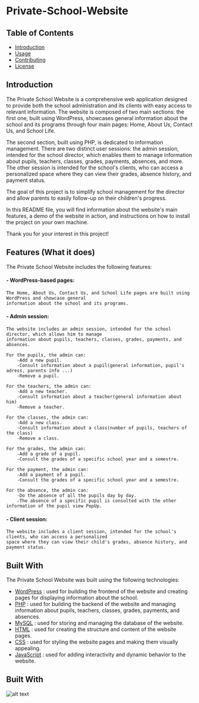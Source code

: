 <head>
  <link rel="stylesheet" href="https://cdnjs.cloudflare.com/ajax/libs/font-awesome/5.15.3/css/all.min.css" integrity="sha512-dScyF7Y+k0+yJUEjUP/GUGdIpZP7t0JzQh1V7K1Dv0/W0o4pQLhB4/HVQ2tXKz7m8nTXEJ+j7cYKFpKu4omVw==" crossorigin="anonymous" referrerpolicy="no-referrer" />
</head>


# Private-School-Website

## Table of Contents

- [Introduction](#introduction)
- [Usage](#usage)
- [Contributing](#contributing)
- [License](#license)

## Introduction

The Private School Website is a comprehensive web application designed to provide both the school administration and its clients with easy access to relevant information. The website is composed of two main sections: the first one, built using WordPress, showcases general information about the school and its programs through four main pages: Home, About Us, Contact Us, and School Life.

The second section, built using PHP, is dedicated to information management. There are two distinct user sessions: the admin session, intended for the school director, which enables them to manage information about pupils, teachers, classes, grades, payments, absences, and more. The other session is intended for the school's clients, who can access a personalized space where they can view their grades, absence history, and payment status.

The goal of this project is to simplify school management for the director and allow parents to easily follow-up on their children's progress.

In this README file, you will find information about the website's main features, a demo of the website in action, and instructions on how to install the project on your own machine.

Thank you for your interest in this project!



## Features (What it does)

The Private School Website includes the following features:

#### - WordPress-based pages:
    The Home, About Us, Contact Us, and School Life pages are built using WordPress and showcase general 
    information about the school and its programs.


#### - Admin session:
    The website includes an admin session, intended for the school director, which allows him to manage
    information about pupils, teachers, classes, grades, payments, and absences.

    For the pupils, the admin can:
        -Add a new pupil.
        -Consult information about a pupil(general information, pupil's adress, parents info ...)
        -Remove a pupil.

    For the teachers, the admin can:
        -Add a new teacher.
        -Consult information about a teacher(general information about him)
        -Remove a teacher.

    For the classes, the admin can:
        -Add a new class.
        -Consult information about a class(number of pupils, teachers of the class)
        -Remove a class.

    For the grades, the admin can:
        -Add a grade of a pupil.
        -Consult the grades of a specific school year and a semestre.

    For the payment, the admin can:
        -Add a payment of a pupil.
        -Consult the grades of a specific school year and a semestre.

    For the absence, the admin can:
        -Do the absence of all the pupils day by day.
        -The absence of a specific pupil is consulted with the other information of the pupil view PopUp.



#### - Client session:
    The website includes a client session, intended for the school's clients, who can access a personalized 
    space where they can view their child's grades, absence history, and payment status.



## Built With

The Private School Website was built using the following technologies:

- [WordPress](https://wordpress.org/) <i class="fab fa-wordpress fa-lg"></i>: used for building the frontend of the website and creating pages for displaying information about the school.
- [PHP](https://www.php.net/) <i class="fab fa-php fa-lg"></i>: used for building the backend of the website and managing information about pupils, teachers, classes, grades, payments, and absences.
- [MySQL](https://www.mysql.com/) <i class="fas fa-database fa-lg"></i>: used for storing and managing the database of the website.
- [HTML](https://developer.mozilla.org/en-US/docs/Web/HTML) <i class="fab fa-html5 fa-lg"></i>: used for creating the structure and content of the website pages.
- [CSS](https://developer.mozilla.org/en-US/docs/Web/CSS) <i class="fab fa-css3-alt fa-lg"></i>: used for styling the website pages and making them visually appealing.
- [JavaScript](https://developer.mozilla.org/en-US/docs/Web/JavaScript) <i class="fab fa-js fa-lg"></i>: used for adding interactivity and dynamic behavior to the website.







## Built With


![alt text](https://img.shields.io/badge/JavaScript-967F21??style=flat-square&logo=JavaScript)














